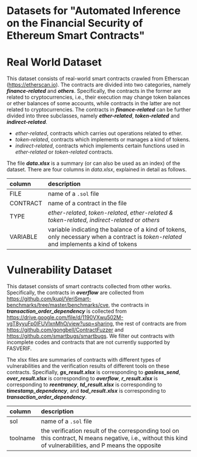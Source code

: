 # Datasets for "Automated Inference on the Financial Security of Ethereum Smart Contracts"

# Real World Dataset
This dataset consists of real-world smart contracts crawled from Etherscan (https://etherscan.io).
The contracts are divided into two categories, namely ***finance-related*** and ***others***.
Specifically, the contracts in the former are related to cryptocurrencies, i.e., their execution may change token balances or ether balances of some accounts, while contracts in the latter are not related to cryptocurrencies.
The contracts in ***finance-related*** can be further divided into three subclasses, namely ***ether-related***, ***token-related*** and ***indirect-related***.
* *ether-related*, contracts which carries out operations related to ether.
* *token-related*, contracts which implements or manages a kind of tokens.
* *indirect-related*, contracts which implements certain functions used in *ether-related* or *token-related* contracts.


 The file ***data.xlsx*** is a summary (or can also be used as an index) of the dataset. There are four columns in *data.xlsx*, explained in detail as follows.

 |column      |description|
 |:---        |:---|
 |FILE        |name of a `.sol` file|
 |CONTRACT    |name of a contract in the file|
 |TYPE        |*ether-related*, *token-related*, *ether-related & token-related*, *indirect-related* or *others*|
 |VARIABLE    |variable indicating the balance of a kind of tokens, only necessary when a contract is *token-related* and implements a kind of tokens


# Vulnerability Dataset
This dataset consists of smart contracts collected from other works.
Specifically, the contracts in ***overflow*** are collected from https://github.com/kupl/VeriSmart-benchmarks/tree/master/benchmarks/cve, 
the contracts in ***transaction_order_dependency*** is collected from https://drive.google.com/file/d/1190VXwu502M-vgT8yyuFp0lFUVlxnMhO/view?usp=sharing,
the rest of contracts are from https://github.com/gongbell/ContractFuzzer and https://github.com/smartbugs/smartbugs.
We filter out contracts with incomplete codes and contracts that are not currently supported by FASVERIF.

The xlsx files are summaries of contracts with different types of vulnerabilities and the verification results of different tools on these contracts. 
Specifially, ***gs_result.xlsx*** is corresponding to ***gasless_send***, ***over_result.xlsx*** is corresponding to ***overflow***, ***r_result.xlsx*** is corresponding to ***reentrancy***, ***td_result.xlsx*** is corresponding to ***timestamp_dependency***, and ***tod_result.xlsx*** is corresponding to ***transaction_order_dependency***.

 |column      |description|
 |:---        |:---|
 |sol         |name of a `.sol` file|
 |toolname    |the verification result of the corresponding tool on this contract, N means negative, i.e., without this kind of vulnerabilities, and P means the opposite


